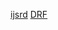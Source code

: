 <!-- https://www.ijettjournal.org/Volume-69/Issue-7/IJETT-V69I7P207.pdf
https://youtu.be/JlgkJ3bMEmI # tells how to do deap learning for rotten fruit with python <br> -->
[ijsrd](https://www.ijsrd.com/articles/IJSRDV7I20377.pdf)
[DRF](https://iqraanwar.medium.com/how-to-detect-rotten-fruits-using-image-processing-python-be2d39abc709)

